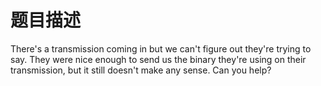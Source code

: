 # 题目描述

There's a transmission coming in but we can't figure out they're trying to say. They were nice enough to send us the binary they're using on their transmission, but it still doesn't make any sense. Can you help?


